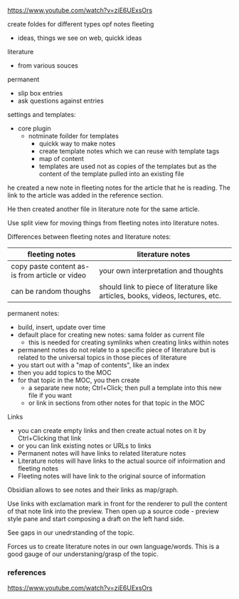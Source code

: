 https://www.youtube.com/watch?v=ziE6UExsOrs

 create foldes for different types opf notes
 fleeting
 - ideas, things we see on web, quickk ideas

literature
- from various souces

permanent
- slip box entries
- ask questions against entries

settings and templates:
- core plugin
	- notminate foilder for templates
		- quickk way to make notes
		- create template notes which we can reuse with template tags
		- map of content
		- templates are used not as copies of the templates but as the content of the template pulled into an existing file

he created a new note in fleeting notes for the article that he is reading.
The link to the article was added in the reference section.

He then created another file in literature note for the same article.

Use split view for moving things from fleeting notes into literature notes.

Differences between fleeting notes and literature notes:

| fleeting notes | literature notes |
|----|----|
|  copy paste content as-is from article or video | your own interpretation and thoughts |
|  can be random thoughs | should link to piece of literature like articles, books, videos, lectures, etc. |

permanent notes:
- build, insert, update over time
-  default place for creating new notes: sama folder as current file
	-  this is needed for creating symlinks when creating links within notes
-  permanent notes do not relate to a specific piece of literature but is related to the universal topics in those pieces of literature
-  you start out with a "map of contents", like an index
-  then you add topics to the MOC
-  for that topic in the MOC,  you then create 
	-  a separate new note; Ctrl+Click; then pull a template into this new file if you want
	-  or link in sections from other notes for that topic in the MOC

Links
- you can create empty links and then create actual notes on it by Ctrl+Clicking that link
- or you can link existing notes or URLs to links
- Permanent notes will have links to related literature notes
- Literature notes will have links to the actual source oif infoirmation and fleeting notes
- Fleeting notes will have link to the original source of information

Obsidian allows to see notes and their links as map/graph.

Use links with exclamation mark in front for the renderer to pull the content of that note link into the preview. Then open up a source code - preview style pane and start composing a draft on the left hand side.

See gaps in our unedrstanding of the topic.

Forces us to create literature notes in our own language/words. This is a good gauge of our understaning/grasp of the topic.

### references
https://www.youtube.com/watch?v=ziE6UExsOrs